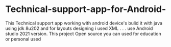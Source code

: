 # Technical-support-app-for-Android-
This Technical support app working with android device's bulid it with java using jdk 8u202 and for layouts designing i used XML
.
.
. 
use Android studio 2021 version.
This project Open source you can used for education or personal used
